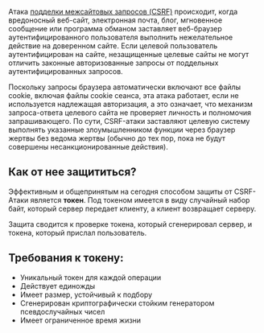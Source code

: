 Атака [подделки межсайтовых запросов (CSRF)](https://owasp.org/www-community/attacks/csrf) происходит, когда вредоносный веб-сайт, электронная почта, блог, мгновенное сообщение или программа обманом заставляет веб-браузер аутентифицированного пользователя выполнить нежелательное действие на доверенном сайте. Если целевой пользователь аутентифицирован на сайте, незащищенные целевые сайты не могут отличить законные авторизованные запросы от поддельных аутентифицированных запросов.

Поскольку запросы браузера автоматически включают все файлы cookie, включая файлы cookie сеанса, эта атака работает, если не используется надлежащая авторизация, а это означает, что механизм запроса-ответа целевого сайта не проверяет личность и полномочия запрашивающего. По сути, CSRF-атаки заставляют целевую систему выполнять указанные злоумышленником функции через браузер жертвы без ведома жертвы (обычно до тех пор, пока не будут совершены несанкционированные действия).

## Как от нее защититься?

Эффективным и общепринятым на сегодня способом защиты от CSRF-Атаки является **токен**. Под токеном имеется в виду случайный набор байт, который сервер передает клиенту, а клиент возвращает серверу.

Защита сводится к проверке токена, который сгенерировал сервер, и токена, который прислал пользователь.
## Требования к токену:
- Уникальный токен для каждой операции
- Действует единожды
- Имеет размер, устойчивый к подбору
- Сгенерирован криптографически стойким генератором псевдослучайных чисел
- Имеет ограниченное время жизни